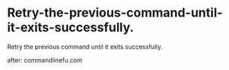 # Retry-the-previous-command-until-it-exits-successfully.
Retry the previous command until it exits successfully.

after:
commandlinefu.com
